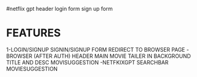 #netflix gpt
    header
    login form
    sign up form  



# FEATURES
   1-LOGIN/SIGNUP
     SIGNIN/SIGNUP FORM
     REDIRECT TO BROWSER PAGE
  -BROWSER
      (AFTER AUTH)
       HEADER
       MAIN MOVIE
           TAILER IN BACKGROUND
           TITLE AND DESC
           MOVISUGGESTION
    -NETFKIXGPT
            SEARCHBAR
            MOVIESUGGESTION          

 






